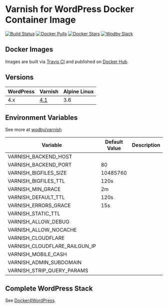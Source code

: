 # Varnish for WordPress Docker Container Image

[![Build Status](https://travis-ci.org/wodby/wordpress-varnish.svg?branch=master)](https://travis-ci.org/wodby/wordpress-varnish)
[![Docker Pulls](https://img.shields.io/docker/pulls/wodby/wordpress-varnish.svg)](https://hub.docker.com/r/wodby/wordpress-varnish)
[![Docker Stars](https://img.shields.io/docker/stars/wodby/wordpress-varnish.svg)](https://hub.docker.com/r/wodby/wordpress-varnish)
[![Wodby Slack](http://slack.wodby.com/badge.svg)](http://slack.wodby.com)

## Docker Images

Images are built via [Travis CI](https://travis-ci.org/wodby/wordpress-varnish) and published on [Docker Hub](https://hub.docker.com/r/wodby/wordpress-varnish). 

## Versions

| WordPress | Varnish                                                                      | Alpine Linux |
| --------- | ---------------------------------------------------------------------------- | ------------ |
| 4.x       | [4.1](https://github.com/wodby/wordpress-varnish/tree/master/4.1/Dockerfile) | 3.6          |

## Environment Variables

See more at [wodby/varnish](https://github.com/wodby/varnish)

| Variable                      | Default Value | Description |
| ----------------------------- | ------------- | ----------- |
| VARNISH_BACKEND_HOST          |               |             |
| VARNISH_BACKEND_PORT          | 80            |             |
| VARNISH_BIGFILES_SIZE         | 10485760      |             |
| VARNISH_BIGFILES_TTL          | 120s          |             |
| VARNISH_MIN_GRACE             | 2m            |             |
| VARNISH_DEFAULT_TTL           | 120s          |             |
| VARNISH_ERRORS_GRACE          | 15s           |             |
| VARNISH_STATIC_TTL            |               |             |
| VARNISH_ALLOW_DEBUG           |               |             |
| VARNISH_ALLOW_NOCACHE         |               |             |
| VARNISH_CLOUDFLARE            |               |             |
| VARNISH_CLOUDFLARE_RAILGUN_IP |               |             |
| VARNISH_MOBILE_CASH           |               |             |
| VARNISH_ADMIN_SUBDOMAIN       |               |             |
| VARNISH_STRIP_QUERY_PARAMS    |               |             |

## Complete WordPress Stack

See [Docker4WordPress](https://github.com/wodby/docker4wordpress).
